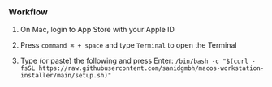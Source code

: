 ### Workflow

1. On Mac, login to App Store with your Apple ID

2. Press `command ⌘ + space` and type `Terminal` to open the Terminal

3. Type (or paste) the following and press Enter: `/bin/bash -c "$(curl -fsSL https://raw.githubusercontent.com/sanidgmbh/macos-workstation-installer/main/setup.sh)"`